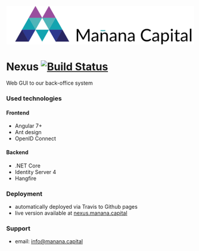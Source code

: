 ![Logo](src/assets/logo-color.svg)
# Nexus [![Build Status](https://travis-ci.org/Manana-Capital/nexus.svg?branch=master)](https://travis-ci.org/Manana-Capital/nexus)
Web GUI to our back-office system

### Used technologies

#### Frontend

* Angular 7+
* Ant design
* OpenID Connect

#### Backend

* .NET Core
* Identity Server 4
* Hangfire

### Deployment

* automatically deployed via Travis to Github pages
* live version available at [nexus.manana.capital](https://nexus.manana.capital)

### Support 

* email: <info@manana.capital>
